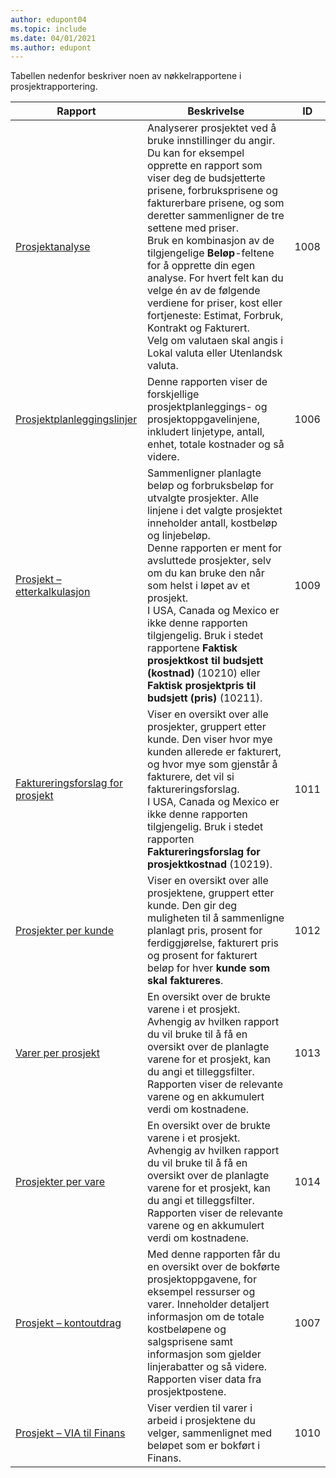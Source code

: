 ```yaml
---
author: edupont04
ms.topic: include
ms.date: 04/01/2021
ms.author: edupont
---
```


Tabellen nedenfor beskriver noen av nøkkelrapportene i prosjektrapportering.

| Rapport | Beskrivelse | ID | 
|---------|---------|---------|
| [Prosjektanalyse](https://businesscentral.dynamics.com?report=1008)|Analyserer prosjektet ved å bruke innstillinger du angir. Du kan for eksempel opprette en rapport som viser deg de budsjetterte prisene, forbruksprisene og fakturerbare prisene, og som deretter sammenligner de tre settene med priser.<br>Bruk en kombinasjon av de tilgjengelige **Beløp**-feltene for å opprette din egen analyse. For hvert felt kan du velge én av de følgende verdiene for priser, kost eller fortjeneste: Estimat, Forbruk, Kontrakt og Fakturert. <br>Velg om valutaen skal angis i Lokal valuta eller Utenlandsk valuta. |1008|
| [Prosjektplanleggingslinjer](https://businesscentral.dynamics.com?report=1006) |Denne rapporten viser de forskjellige prosjektplanleggings- og prosjektoppgavelinjene, inkludert linjetype, antall, enhet, totale kostnader og så videre.|1006|
| [Prosjekt – etterkalkulasjon](https://businesscentral.dynamics.com?report=1009)|Sammenligner planlagte beløp og forbruksbeløp for utvalgte prosjekter. Alle linjene i det valgte prosjektet inneholder antall, kostbeløp og linjebeløp. <br>Denne rapporten er ment for avsluttede prosjekter, selv om du kan bruke den når som helst i løpet av et prosjekt.<br>I USA, Canada og Mexico er ikke denne rapporten tilgjengelig. Bruk i stedet rapportene **Faktisk prosjektkost til budsjett (kostnad)** (10210) eller **Faktisk prosjektpris til budsjett (pris)** (10211).|1009|
| [Faktureringsforslag for prosjekt](https://businesscentral.dynamics.com?report=1011)|Viser en oversikt over alle prosjekter, gruppert etter kunde. Den viser hvor mye kunden allerede er fakturert, og hvor mye som gjenstår å fakturere, det vil si faktureringsforslag. <br>I USA, Canada og Mexico er ikke denne rapporten tilgjengelig. Bruk i stedet rapporten **Faktureringsforslag for prosjektkostnad** (10219).|1011|
| [Prosjekter per kunde](https://businesscentral.dynamics.com?report=1012)|Viser en oversikt over alle prosjektene, gruppert etter kunde. Den gir deg muligheten til å sammenligne planlagt pris, prosent for ferdiggjørelse, fakturert pris og prosent for fakturert beløp for hver **kunde som skal faktureres**.|1012|
| [Varer per prosjekt](https://businesscentral.dynamics.com?report=1013)|En oversikt over de brukte varene i et prosjekt. Avhengig av hvilken rapport du vil bruke til å få en oversikt over de planlagte varene for et prosjekt, kan du angi et tilleggsfilter. Rapporten viser de relevante varene og en akkumulert verdi om kostnadene.|1013|
| [Prosjekter per vare](https://businesscentral.dynamics.com?report=1014) |En oversikt over de brukte varene i et prosjekt. Avhengig av hvilken rapport du vil bruke til å få en oversikt over de planlagte varene for et prosjekt, kan du angi et tilleggsfilter. Rapporten viser de relevante varene og en akkumulert verdi om kostnadene.|1014|
| [Prosjekt – kontoutdrag](https://businesscentral.dynamics.com?report=1007) |Med denne rapporten får du en oversikt over de bokførte prosjektoppgavene, for eksempel ressurser og varer. Inneholder detaljert informasjon om de totale kostbeløpene og salgsprisene samt informasjon som gjelder linjerabatter og så videre. Rapporten viser data fra prosjektpostene.|1007|
| [Prosjekt – VIA til Finans](https://businesscentral.dynamics.com?report=1010) |Viser verdien til varer i arbeid i prosjektene du velger, sammenlignet med beløpet som er bokført i Finans.|1010|